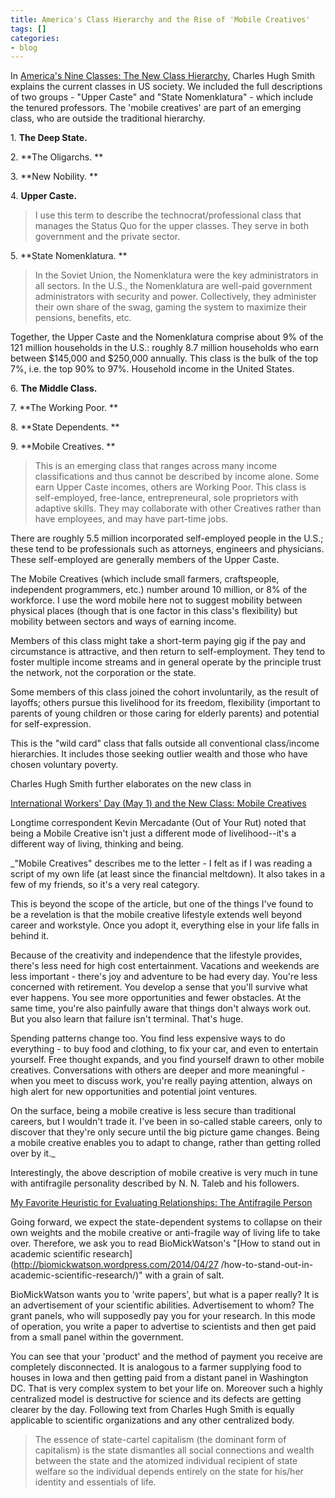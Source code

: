 ```yaml
---
title: America's Class Hierarchy and the Rise of 'Mobile Creatives'
tags: []
categories:
- blog
---
```

In [America's Nine Classes: The New Class
Hierarchy](http://www.oftwominds.com/blogapr14/new-classes4-14.html), Charles
Hugh Smith explains the current classes in US society. We included the full
descriptions of two groups - "Upper Caste" and "State Nomenklatura" - which
include the tenured professors. The 'mobile creatives' are part of an emerging
class, who are outside the traditional hierarchy.
<!--more-->

1\. **The Deep State.**

2\. **The Oligarchs. **

3\. **New Nobility. **

4\. **Upper Caste.**

> I use this term to describe the technocrat/professional class that manages
the Status Quo for the upper classes. They serve in both government and the
private sector.

5\. **State Nomenklatura. **

> In the Soviet Union, the Nomenklatura were the key administrators in all
sectors. In the U.S., the Nomenklatura are well-paid government administrators
with security and power. Collectively, they administer their own share of the
swag, gaming the system to maximize their pensions, benefits, etc.

Together, the Upper Caste and the Nomenklatura comprise about 9% of the 121
million households in the U.S.: roughly 8.7 million households who earn
between $145,000 and $250,000 annually. This class is the bulk of the top 7%,
i.e. the top 90% to 97%. Household income in the United States.

6\. **The Middle Class.**

7\. **The Working Poor. **

8\. **State Dependents. **

9\. **Mobile Creatives. **

> This is an emerging class that ranges across many income classifications and
thus cannot be described by income alone. Some earn Upper Caste incomes,
others are Working Poor. This class is self-employed, free-lance,
entrepreneural, sole proprietors with adaptive skills. They may collaborate
with other Creatives rather than have employees, and may have part-time jobs.

There are roughly 5.5 million incorporated self-employed people in the U.S.;
these tend to be professionals such as attorneys, engineers and physicians.
These self-employed are generally members of the Upper Caste.

The Mobile Creatives (which include small farmers, craftspeople, independent
programmers, etc.) number around 10 million, or 8% of the workforce. I use the
word mobile here not to suggest mobility between physical places (though that
is one factor in this class's flexibility) but mobility between sectors and
ways of earning income.

Members of this class might take a short-term paying gig if the pay and
circumstance is attractive, and then return to self-employment. They tend to
foster multiple income streams and in general operate by the principle trust
the network, not the corporation or the state.

Some members of this class joined the cohort involuntarily, as the result of
layoffs; others pursue this livelihood for its freedom, flexibility (important
to parents of young children or those caring for elderly parents) and
potential for self-expression.

This is the "wild card" class that falls outside all conventional class/income
hierarchies. It includes those seeking outlier wealth and those who have
chosen voluntary poverty.

Charles Hugh Smith further elaborates on the new class in

[International Workers' Day (May 1) and the New Class: Mobile
Creatives](http://www.oftwominds.com/blogmay14/mobile-creatives5-14.html)

>

Longtime correspondent Kevin Mercadante (Out of Your Rut) noted that being a
Mobile Creative isn't just a different mode of livelihood--it's a different
way of living, thinking and being.

_"Mobile Creatives" describes me to the letter - I felt as if I was reading a
script of my own life (at least since the financial meltdown). It also takes
in a few of my friends, so it's a very real category.

This is beyond the scope of the article, but one of the things I've found to
be a revelation is that the mobile creative lifestyle extends well beyond
career and workstyle. Once you adopt it, everything else in your life falls in
behind it.

Because of the creativity and independence that the lifestyle provides,
there's less need for high cost entertainment. Vacations and weekends are less
important - there's joy and adventure to be had every day. You're less
concerned with retirement. You develop a sense that you'll survive what ever
happens. You see more opportunities and fewer obstacles. At the same time,
you're also painfully aware that things don't always work out. But you also
learn that failure isn't terminal. That's huge.

Spending patterns change too. You find less expensive ways to do everything -
to buy food and clothing, to fix your car, and even to entertain yourself.
Free thought expands, and you find yourself drawn to other mobile creatives.
Conversations with others are deeper and more meaningful - when you meet to
discuss work, you're really paying attention, always on high alert for new
opportunities and potential joint ventures.

On the surface, being a mobile creative is less secure than traditional
careers, but I wouldn't trade it. I've been in so-called stable careers, only
to discover that they're only secure until the big picture game changes. Being
a mobile creative enables you to adapt to change, rather than getting rolled
over by it._

Interestingly, the above description of mobile creative is very much in tune
with antifragile personality described by N. N. Taleb and his followers.

[My Favorite Heuristic for Evaluating Relationships: The Antifragile
Person](http://taylorpearson.me/the-antifragile-person/)

Going forward, we expect the state-dependent systems to collapse on their own
weights and the mobile creative or anti-fragile way of living life to take
over. Therefore, we ask you to read BioMickWatson's "[How to stand out in
academic scientific research](http://biomickwatson.wordpress.com/2014/04/27
/how-to-stand-out-in-academic-scientific-research/)" with a grain of salt.

BioMickWatson wants you to 'write papers', but what is a paper really? It is
an advertisement of your scientific abilities. Advertisement to whom? The
grant panels, who will supposedly pay you for your research. In this mode of
operation, you write a paper to advertise to scientists and then get paid from
a small panel within the government.

You can see that your 'product' and the method of payment you receive are
completely disconnected. It is analogous to a farmer supplying food to houses
in Iowa and then getting paid from a distant panel in Washington DC. That is
very complex system to bet your life on. Moreover such a highly centralized
model is destructive for science and its defects are getting clearer by the
day. Following text from Charles Hugh Smith is equally applicable to
scientific organizations and any other centralized body.

> The essence of state-cartel capitalism (the dominant form of capitalism) is
the state dismantles all social connections and wealth between the state and
the atomized individual recipient of state welfare so the individual depends
entirely on the state for his/her identity and essentials of life.

